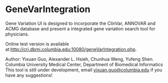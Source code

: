 # GeneVarIntegration
Gene Variation UI is designed to incorporate the ClinVar, ANNOVAR and ACMG database and present a integrated gene variation search tool for physicians.

Online test version is available at:http://cri.dbmi.columbia.edu:10080/geneVarIntegration.php.

Author: Yixuan Guo, Alexander L. Hsieh, Chunhua Weng, Yufeng Shen. 
Columbia University Medical Center, 
Department of Biomedical Informatics
This tool is still under development, email yixuan.guo@columbia.edu if you have any suggestions!
